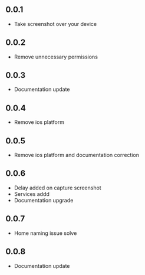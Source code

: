 ## 0.0.1

* Take screenshot over your device

## 0.0.2

* Remove unnecessary permissions

## 0.0.3

* Documentation update

## 0.0.4

* Remove ios platform

## 0.0.5

* Remove ios platform and documentation correction

## 0.0.6

* Delay added on capture screenshot
* Services addd
* Documentation upgrade

## 0.0.7

* Home naming issue solve

## 0.0.8

* Documentation update